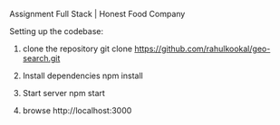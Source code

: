 Assignment Full Stack | Honest Food Company

Setting up the codebase:
1. clone the repository
git clone https://github.com/rahulkookal/geo-search.git

2. Install dependencies
npm install

3. Start server
npm start

4. browse
http://localhost:3000
